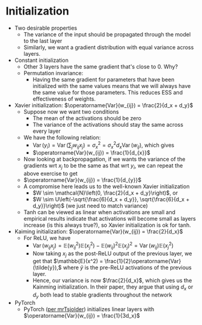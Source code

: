 # Initialization

* Two desirable properties
    * The variance of the input should be propagated through the model to the last layer
    * Similarly, we want a gradient distribution with equal variance across layers. 
* Constant initialization
  * Other 3 layers have the same gradient that's close to 0. Why? 
  * Permutation invariance:
    * Having the same gradient for parameters that have been initialized with the same values means that we will always have the same value for those parameters. This reduces ESS and effectiveness of weights.
* Xavier initialization: $\operatorname{Var}(w_{ij}) = \frac{2}{d_x + d_y}$
  * Suppose now we want two conditions 
    * The mean of the activations should be zero 
    * The variance of the activations should stay the same across every layer
  * We have the following relation:
    * $\operatorname{Var}(y_i) = \operatorname{Var}(\sum_j w_{ij}x_j) = \sigma_x^2 = \sigma_x^2 d_{x} \operatorname{Var}(w_{ij})$, which gives
    * $\operatorname{Var}(w_{ij}) = \frac{1}{d_{x}}$
  * Now looking at backpropagation, if we wants the variance of the gradients wrt $x_j$ to be the same as that wrt $y_i$, we can repeat the above exercise to get
  * $\operatorname{Var}(w_{ij}) = \frac{1}{d_{y}}$
  * A compromise here leads us to the well-known Xavier initialization 
    * $W \sim \mathcal{N}\left(0, \frac{2}{d_x + d_y}\right)$, or 
    * $W \sim U\left(-\sqrt{\frac{6}{d_x + d_y}}, \sqrt{\frac{6}{d_x + d_y}}\right)$ (we just need to match variance)
  * Tanh can be viewed as linear when activations are small and empirical results indicate that activations will become small as layers increase (is this always true?), so Xavier initialization is ok for tanh. 
* Kaiming initialization: $\operatorname{Var}(w_{ij}) = \frac{2}{d_x}$
  * For ReLU, we have
    * $\operatorname{Var}(w_{ij}x_j) = \mathbb{E}(w_{ij}^2)\mathbb{E}(x_{j}^2) - \mathbb{E}(w_{ij})^2\mathbb{E}(x_{j})^2 = \operatorname{Var}(w_{ij})\mathbb{E}(x_{j}^2)$
    * Now taking $x_j$ as the post-ReLU output of the previous layer, we get that $\mathbb{E}(x^2) = \frac{1}{2}\operatorname{Var}(\tilde{y}),$ where $\tilde{y}$ is the pre-ReLU activations of the previous layer. 
    * Hence, our variance is now $\frac{2}{d_x}$, which gives us the Kainming initialization. In their paper, they argue that using $d_x$ or $d_y$ both lead to stable gradients throughout the network
* PyTorch
  * PyTorch ([per mrTsjolder](https://discuss.pytorch.org/t/how-are-layer-weights-and-biases-initialized-by-default/13073/33)) initializes linear layers with $\operatorname{Var}(w_{ij}) = \frac{1}{3d_x}$